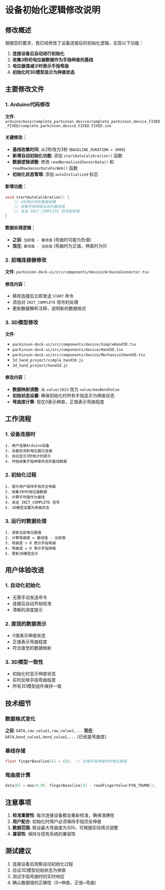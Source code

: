 # 设备初始化逻辑修改说明

## 修改概述

根据您的要求，我已经修改了设备连接后的初始化逻辑，实现以下功能：

1. **连接设备后自动进行初始化**
2. **收集3秒的电位器数据作为手指伸直的基线**
3. **电位器值减少时表示手指弯曲**
4. **初始化时3D模型显示为伸直状态**

## 主要修改文件

### 1. Arduino代码修改
**文件**: `arduino/main/complete_parkinson_device/complete_parkinson_device_FIXED_FIXED/complete_parkinson_device_FIXED_FIXED.ino`

#### 关键修改：
- **基线收集时间**: 从2秒改为3秒 (`BASELINE_DURATION = 3000`)
- **新增自动初始化功能**: 添加 `startAutoCalibration()` 函数
- **数据逻辑调整**: 修改 `readNormalizedSensorData()` 和 `readRawSensorDataForWeb()` 函数
- **初始化状态管理**: 添加 `autoInitialized` 标志

#### 新增功能：
```cpp
void startAutoCalibration() {
    // 3秒倒计时和数据收集
    // 收集手指伸直状态的基线值
    // 发送 INIT_COMPLETE 信号给前端
}
```

#### 数据处理逻辑：
- **之前**: `当前值 - 基线值` (弯曲时可能为负值)
- **现在**: `基线值 - 当前值` (弯曲时为正值，伸直时为0)

### 2. 前端连接器修改
**文件**: `parkinson-dock-ui/src/components/device/ArduinoConnector.tsx`

#### 修改内容：
- 移除连接后立即发送 `START` 命令
- 添加对 `INIT_COMPLETE` 信号的处理
- 更新数据解析注释，说明新的数据格式

### 3. 3D模型修改
**文件**: 
- `parkinson-dock-ui/src/components/device/SimpleHand3D.tsx`
- `parkinson-dock-ui/src/components/device/Hand3D.tsx`
- `parkinson-dock-ui/src/components/device/MechanicalHand3D.tsx`
- `3d_hand_project/simple_hand3d.js`
- `3d_hand_project/hand3d.js`

#### 修改内容：
- **数据映射调整**: 从 `value/1023` 改为 `value/maxBendValue`
- **初始状态设置**: 确保初始化时所有手指显示为伸直状态
- **弯曲度计算**: 现在0表示伸直，正值表示弯曲程度

## 工作流程

### 1. 设备连接时
```
1. 用户连接Arduino设备
2. 设备检测到电位器已连接
3. 自动显示3秒倒计时提示
4. 开始收集手指伸直状态的基线数据
```

### 2. 初始化过程
```
1. 提示用户保持手指完全伸直
2. 收集3秒的电位器数据
3. 计算平均值作为基线
4. 发送 INIT_COMPLETE 信号
5. 3D模型设置为伸直状态
```

### 3. 运行时数据处理
```
1. 读取当前电位器值
2. 计算弯曲度 = 基线值 - 当前值
3. 弯曲度 > 0 表示手指弯曲
4. 弯曲度 = 0 表示手指伸直
5. 更新3D模型显示
```

## 用户体验改进

### 1. 自动化初始化
- 无需手动发送命令
- 连接后自动开始校准
- 清晰的进度提示

### 2. 直观的数据表示
- 0值表示伸直状态
- 正值表示弯曲程度
- 符合直觉的数据映射

### 3. 3D模型一致性
- 初始化时显示伸直状态
- 实时反映手指弯曲程度
- 所有3D模型组件保持一致

## 技术细节

### 数据格式变化
**之前**: `DATA,raw_value1,raw_value2,...`
**现在**: `DATA,bend_value1,bend_value2,...` (已经是弯曲度)

### 基线存储
```cpp
float fingerBaseline[5] = {0};  // 存储手指伸直时的电位器值
```

### 弯曲度计算
```cpp
data[0] = max(0.0f, fingerBaseline[4] - readFingerValue(PIN_THUMB));
```

## 注意事项

1. **校准重要性**: 每次连接设备都会重新校准，确保准确性
2. **用户配合**: 初始化时用户必须保持手指完全伸直
3. **数据范围**: 假设最大弯曲度为300，可根据实际情况调整
4. **兼容性**: 保持与现有系统的兼容性

## 测试建议

1. 连接设备后观察自动初始化过程
2. 验证3D模型初始状态为伸直
3. 测试手指弯曲时的实时响应
4. 确认数据值的正确性（0=伸直，正值=弯曲）
